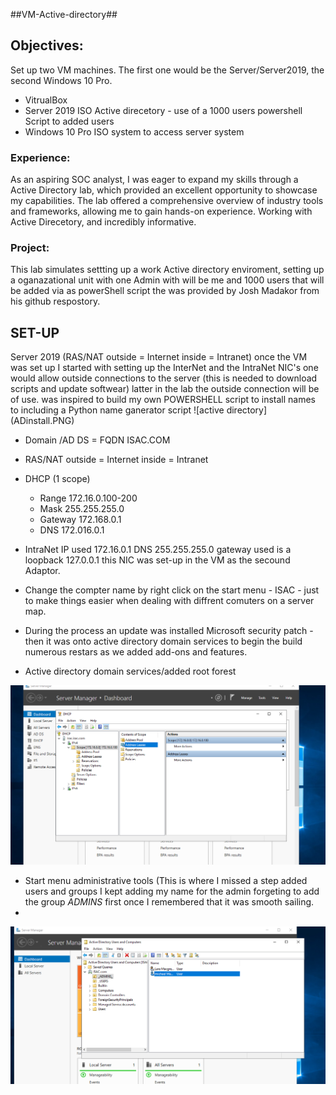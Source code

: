 ##VM-Active-directory##
<h2>Objectives:</h2>

Set up two VM machines. The first one would be the Server/Server2019, the second Windows 10 Pro.

* VitrualBox
*	Server 2019 ISO Active direcetory - use of a 1000 users powershell Script to added users   
*	Windows 10 Pro ISO system to access server system

<h3>Experience:</h3>
As an aspiring SOC analyst, I was eager to expand my skills through a Active Directory lab, which provided an excellent opportunity to showcase my capabilities. The lab offered a comprehensive overview of industry tools and frameworks, allowing me to gain hands-on experience. Working with Active Direcetory, and incredibly informative.

<h3>Project:</h3>

This lab simulates settting up a work Active directory enviroment, setting up a oganazational unit with one Admin with will be me and 1000 users that will be added via as powerShell script the was provided by Josh Madakor from his github respostory. 

<h2>SET-UP</h2>
Server 2019 (RAS/NAT outside = Internet inside = Intranet) once the VM was set up I started with setting up the InterNet and the IntraNet NIC's one would allow outside connections to the server (this is needed to download scripts and update softwear) latter in the lab the outside connection will be of use.
was inspired to build my own POWERSHELL script to install names to  including a Python name ganerator script 
![active directory](ADinstall.PNG)

* Domain /AD DS = FQDN ISAC.COM
* RAS/NAT outside = Internet inside = Intranet
* DHCP (1 scope)
  * Range 172.16.0.100-200
  * Mask 255.255.255.0
  * Gateway 172.168.0.1
  * DNS 172.016.0.1

* IntraNet IP used 172.16.0.1 DNS 255.255.255.0  gateway used is a loopback 127.0.0.1 this NIC was set-up in the VM as the secound Adaptor.
* Change the compter name by right click on the start menu - ISAC - just to make things easier when dealing with diffrent comuters on a server map.
* During the process an update was installed Microsoft security patch - then it was onto active directory domain services to begin the build numerous restars as we added add-ons and features.
* Active directory domain services/added root forest

![DHCP](Images/DHCP.PNG)

* Start menu administrative tools (This is where I missed a step added users and groups I kept adding my name for the admin forgeting to add the group _ADMINS_ first once I remembered that it was smooth sailing.
* 

  ![My Image](Images/Admins.PNG)


